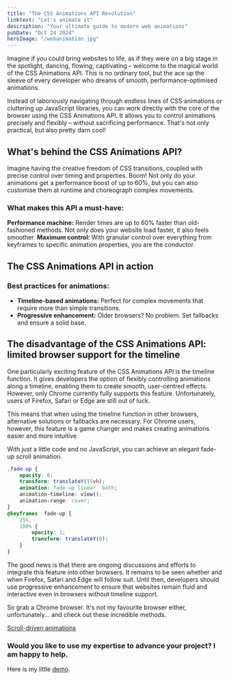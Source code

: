 ```yaml
---
title: "The CSS Animations API Revolution"
linktext: "Let's animate it"
description: "Your ultimate guide to modern web animations"
pubDate: "Oct 24 2024"
heroImage: "/webanimation.jpg"
---
```


Imagine if you could bring websites to life, as if they were on a big stage in the spotlight, dancing, flowing, captivating – welcome to the magical world of the CSS Animations API. This is no ordinary tool, but the ace up the sleeve of every developer who dreams of smooth, performance-optimised animations.

Instead of laboriously navigating through endless lines of CSS animations or cluttering up JavaScript libraries, you can work directly with the core of the browser using the CSS Animations API. It allows you to control animations precisely and flexibly – without sacrificing performance. That's not only practical, but also pretty darn cool!

## What's behind the CSS Animations API?

Imagine having the creative freedom of CSS transitions, coupled with precise control over timing and properties. Boom! Not only do your animations get a performance boost of up to 60%, but you can also customise them at runtime and choreograph complex movements.

### What makes this API a must-have:

**Performance machine:** Render times are up to 60% faster than old-fashioned methods. Not only does your website load faster, it also feels smoother.
**Maximum control:** With granular control over everything from keyframes to specific animation properties, you are the conductor.

## The CSS Animations API in action

### Best practices for animations:

- **Timeline-based animations:** Perfect for complex movements that require more than simple transitions.
- **Progressive enhancement:** Older browsers? No problem. Set fallbacks and ensure a solid base.

## The disadvantage of the CSS Animations API: limited browser support for the timeline

One particularly exciting feature of the CSS Animations API is the timeline function. It gives developers the option of flexibly controlling animations along a timeline, enabling them to create smooth, user-centred effects. However, only Chrome currently fully supports this feature. Unfortunately, users of Firefox, Safari or Edge are still out of luck.

This means that when using the timeline function in other browsers, alternative solutions or fallbacks are necessary. For Chrome users, however, this feature is a game changer and makes creating animations easier and more intuitive.

With just a little code and no JavaScript, you can achieve an elegant fade-up scroll animation.

```css
.fade-up {
	opacity: 0;
	transform: translateY(15vh);
	animation: fade-up linear  both;
	animation-timeline: view();
	animation-range: cover;
}
@keyframes  fade-up {
	25%,
	100% {
		opacity: 1;
		transform: translateY(0);
	}
}
```

The good news is that there are ongoing discussions and efforts to integrate this feature into other browsers. It remains to be seen whether and when Firefox, Safari and Edge will follow suit. Until then, developers should use progressive enhancement to ensure that websites remain fluid and interactive even in browsers without timeline support.

So grab a Chrome browser. It's not my favourite browser either, unfortunately... and check out these incredible methods.

[Scroll-driven animations](https://scroll-driven-animations.style/)


### Would you like to use my expertise to advance your project? I am happy to help.
Here is my little [demo](https://codepen.io/hubpork/live/qBemLgw).